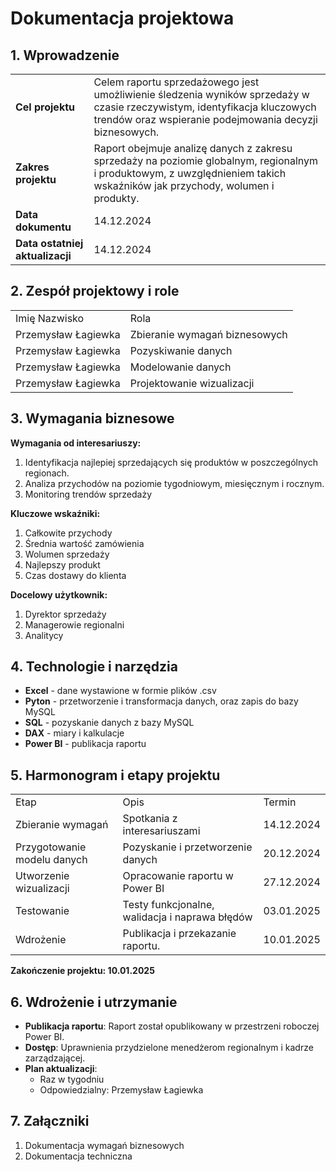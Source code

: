 # Dokumentacja projektowa

## 1\. Wprowadzenie

|     |     |
| --- | --- |
| **Cel projektu** | Celem raportu sprzedażowego jest umożliwienie śledzenia wyników sprzedaży w czasie rzeczywistym, identyfikacja kluczowych trendów oraz wspieranie podejmowania decyzji biznesowych. |
| **Zakres projektu** | Raport obejmuje analizę danych z zakresu sprzedaży na poziomie globalnym, regionalnym i produktowym, z uwzględnieniem takich wskaźników jak przychody, wolumen i produkty. |
| **Data dokumentu** | 14.12.2024 |
| **Data ostatniej aktualizacji** | 14.12.2024 |

## 2\. Zespół projektowy i role

|     |     |
| --- | --- |
| Imię Nazwisko | Rola |
| Przemysław Łagiewka | Zbieranie wymagań biznesowych |
| Przemysław Łagiewka | Pozyskiwanie danych |
| Przemysław Łagiewka | Modelowanie danych |
| Przemysław Łagiewka | Projektowanie wizualizacji |

## 3\. Wymagania biznesowe

**Wymagania od interesariuszy:**

1.  Identyfikacja najlepiej sprzedających się produktów w poszczególnych regionach.
2.  Analiza przychodów na poziomie tygodniowym, miesięcznym i rocznym.
3.  Monitoring trendów sprzedaży

**Kluczowe wskaźniki:**

1.  Całkowite przychody
2.  Średnia wartość zamówienia
3.  Wolumen sprzedaży
4.  Najlepszy produkt
5.  Czas dostawy do klienta

**Docelowy użytkownik:**

1.  Dyrektor sprzedaży
2.  Managerowie regionalni
3.  Analitycy

## 4\. Technologie i narzędzia

- **Excel** \- dane wystawione w formie plików .csv
- **Pyton** \- przetworzenie i transformacja danych, oraz zapis do bazy MySQL
- **SQL** \- pozyskanie danych z bazy MySQL
- **DAX** \- miary i kalkulacje
- **Power BI** - publikacja raportu

## 5\. Harmonogram i etapy projektu

|     |     |     |
| --- | --- | --- |
| Etap | Opis | Termin |
| Zbieranie wymagań | Spotkania z interesariuszami | 14.12.2024 |
| Przygotowanie modelu danych | Pozyskanie i przetworzenie danych | 20.12.2024 |
| Utworzenie wizualizacji | Opracowanie raportu w Power BI | 27.12.2024 |
| Testowanie | Testy funkcjonalne, walidacja i naprawa błędów | 03.01.2025 |
| Wdrożenie | Publikacja i przekazanie raportu. | 10.01.2025 |

**Zakończenie projektu: 10.01.2025**

## 6\. Wdrożenie i utrzymanie

- **Publikacja raportu**: Raport został opublikowany w przestrzeni roboczej Power BI.
- **Dostęp**: Uprawnienia przydzielone menedżerom regionalnym i kadrze zarządzającej.
- **Plan aktualizacji**:
    - Raz w tygodniu
    - Odpowiedzialny: Przemysław Łagiewka

## 7\. Załączniki

1.  Dokumentacja wymagań biznesowych
2.  Dokumentacja techniczna